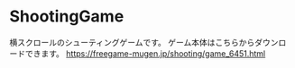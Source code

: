 # ShootingGame
横スクロールのシューティングゲームです。
ゲーム本体はこちらからダウンロードできます。
https://freegame-mugen.jp/shooting/game_6451.html
